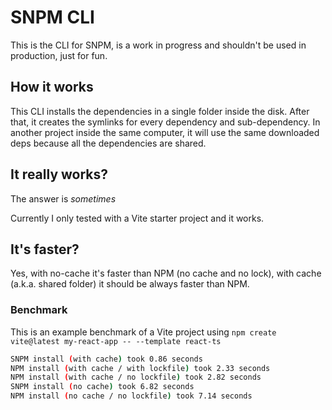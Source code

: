 # SNPM CLI
This is the CLI for SNPM, is a work in progress and shouldn't be used in production, just for fun.

## How it works

This CLI installs the dependencies in a single folder inside the disk. After that, it creates the symlinks for every dependency and sub-dependency.
In another project inside the same computer, it will use the same downloaded deps because all the dependencies are shared.

## It really works?
The answer is *sometimes*

Currently I only tested with a Vite starter project and it works.

## It's faster?
Yes, with no-cache it's faster than NPM (no cache and no lock), with cache (a.k.a. shared folder) it should be always faster than NPM.

### Benchmark
This is an example benchmark of a Vite project using `npm create vite@latest my-react-app -- --template react-ts`

```bash
SNPM install (with cache) took 0.86 seconds
NPM install (with cache / with lockfile) took 2.33 seconds
NPM install (with cache / no lockfile) took 2.82 seconds
SNPM install (no cache) took 6.82 seconds
NPM install (no cache / no lockfile) took 7.14 seconds
```
